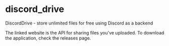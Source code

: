 # discord_drive
DiscordDrive - store unlimited files for free using Discord as a backend

The linked website is the API for sharing files you've uploaded. To download the application, check the releases page.
